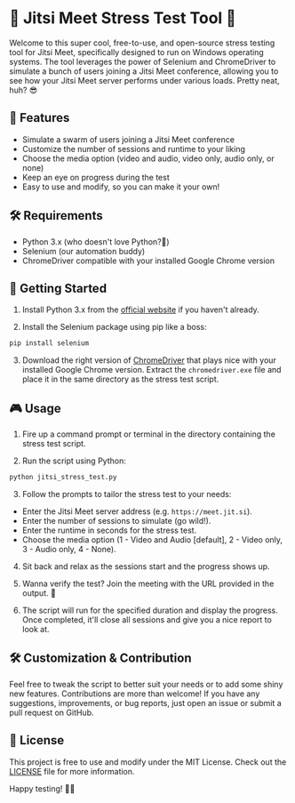 # 🚀 Jitsi Meet Stress Test Tool 🎉

Welcome to this super cool, free-to-use, and open-source stress testing tool for Jitsi Meet, specifically designed to run on Windows operating systems. The tool leverages the power of Selenium and ChromeDriver to simulate a bunch of users joining a Jitsi Meet conference, allowing you to see how your Jitsi Meet server performs under various loads. Pretty neat, huh? 😎

## 🌟 Features

- Simulate a swarm of users joining a Jitsi Meet conference
- Customize the number of sessions and runtime to your liking
- Choose the media option (video and audio, video only, audio only, or none)
- Keep an eye on progress during the test
- Easy to use and modify, so you can make it your own!

## 🛠️ Requirements

- Python 3.x (who doesn't love Python?🐍)
- Selenium (our automation buddy)
- ChromeDriver compatible with your installed Google Chrome version

## 🚀 Getting Started

1. Install Python 3.x from the [official website](https://www.python.org/downloads/) if you haven't already.

2. Install the Selenium package using pip like a boss:

```bash
pip install selenium
```

3. Download the right version of [ChromeDriver](https://sites.google.com/a/chromium.org/chromedriver/downloads) that plays nice with your installed Google Chrome version. Extract the `chromedriver.exe` file and place it in the same directory as the stress test script.

## 🎮 Usage

1. Fire up a command prompt or terminal in the directory containing the stress test script.

2. Run the script using Python:

```bash
python jitsi_stress_test.py
```

3. Follow the prompts to tailor the stress test to your needs:

- Enter the Jitsi Meet server address (e.g. `https://meet.jit.si`).
- Enter the number of sessions to simulate (go wild!).
- Enter the runtime in seconds for the stress test.
- Choose the media option (1 - Video and Audio [default], 2 - Video only, 3 - Audio only, 4 - None).

4. Sit back and relax as the sessions start and the progress shows up.

5. Wanna verify the test? Join the meeting with the URL provided in the output. 👀

6. The script will run for the specified duration and display the progress. Once completed, it'll close all sessions and give you a nice report to look at.

## 🛠️ Customization & Contribution

Feel free to tweak the script to better suit your needs or to add some shiny new features. Contributions are more than welcome! If you have any suggestions, improvements, or bug reports, just open an issue or submit a pull request on GitHub.

## 📜 License

This project is free to use and modify under the MIT License. Check out the [LICENSE](LICENSE) file for more information.

Happy testing! 🥳🚀
